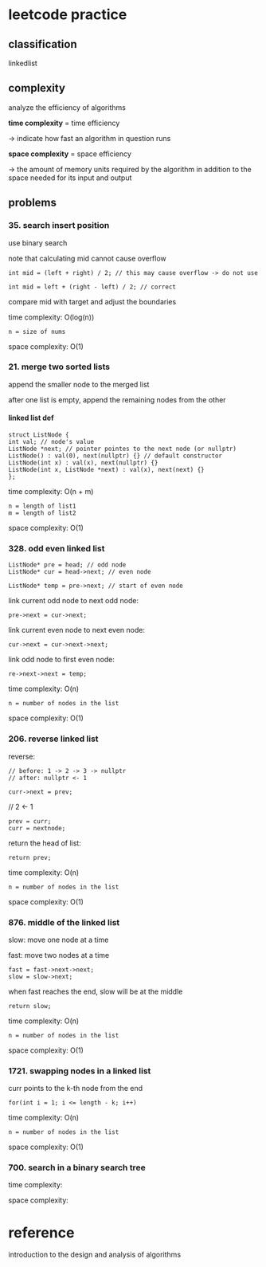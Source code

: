 # leetcode practice

## classification

linkedlist

## complexity

analyze the efficiency of algorithms

**time complexity** = time efficiency

-> indicate how fast an algorithm in question runs

**space complexity** = space efficiency

-> the amount of memory units required by the algorithm in addition to the space needed for its input and output


## problems

### 35. search insert position

use binary search

note that calculating mid cannot cause overflow

    int mid = (left + right) / 2; // this may cause overflow -> do not use

    int mid = left + (right - left) / 2; // correct


compare mid with target and adjust the boundaries

time complexity: O(log(n))

    n = size of nums

space complexity: O(1)


### 21. merge two sorted lists

append the smaller node to the merged list

after one list is empty, append the remaining nodes from the other

#### linked list def

    struct ListNode {
    int val; // node's value
    ListNode *next; // pointer pointes to the next node (or nullptr)
    ListNode() : val(0), next(nullptr) {} // default constructor
    ListNode(int x) : val(x), next(nullptr) {}
    ListNode(int x, ListNode *next) : val(x), next(next) {}
    };

time complexity: O(n + m)

    n = length of list1
    m = length of list2

space complexity: O(1)


### 328. odd even linked list

    ListNode* pre = head; // odd node
    ListNode* cur = head->next; // even node

    ListNode* temp = pre->next; // start of even node

link current odd node to next odd node:

    pre->next = cur->next;

link current even node to next even node:

    cur->next = cur->next->next;

link odd node to first even node:

    re->next->next = temp;

time complexity: O(n)

    n = number of nodes in the list

space complexity: O(1)


### 206. reverse linked list

reverse:

    // before: 1 -> 2 -> 3 -> nullptr
    // after: nullptr <- 1

    curr->next = prev;

// 2 <- 1

    prev = curr;
    curr = nextnode;

return the head of list:   

    return prev;

time complexity: O(n)

    n = number of nodes in the list

space complexity: O(1)


### 876. middle of the linked list

slow: move one node at a time

fast: move two nodes at a time

    fast = fast->next->next;
    slow = slow->next;

when fast reaches the end, slow will be at the middle

    return slow;


time complexity: O(n)

    n = number of nodes in the list

space complexity: O(1)


### 1721. swapping nodes in a linked list

curr points to the k-th node from the end

    for(int i = 1; i <= length - k; i++)

time complexity: O(n)

    n = number of nodes in the list

space complexity: O(1)


### 700. search in a binary search tree




time complexity:

space complexity:



# reference

introduction to the design and analysis of algorithms

